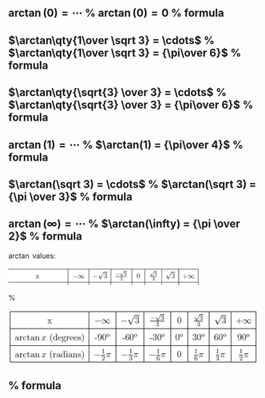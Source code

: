 $\arctan(0) = \cdots$
%
$\arctan(0) = 0$
%
formula
---

$\arctan\qty{1\over \sqrt 3} = \cdots$
%
$\arctan\qty{1\over \sqrt 3} = {\pi\over 6}$
%
formula
---

$\arctan\qty{\sqrt{3} \over 3} = \cdots$
%
$\arctan\qty{\sqrt{3} \over 3} = {\pi\over 6}$
%
formula
---

$\arctan(1) = \cdots$
%
$\arctan(1) = {\pi\over 4}$
%
formula
---

$\arctan(\sqrt 3) = \cdots$
%
$\arctan(\sqrt 3) = {\pi \over 3}$
%
formula
---

$\arctan(\infty) = \cdots$
%
$\arctan(\infty) = {\pi \over 2}$
%
formula
---


$\arctan$ values:

![](figures/2021-12-29_21-38-30.png)

%

![](figures/2021-12-29_21-38-37.png)

%
formula
---

